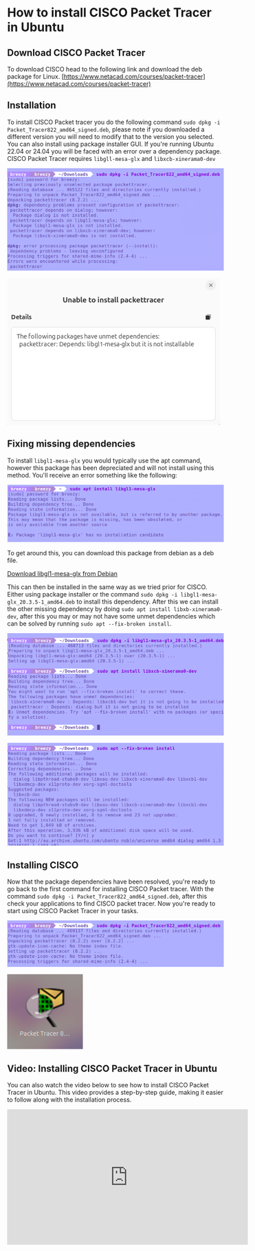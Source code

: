 # **How to install CISCO Packet Tracer in Ubuntu**

## Download CISCO Packet Tracer

To download CISCO head to the following link and download the deb package for Linux.
[https://www.netacad.com/courses/packet-tracer](https://www.netacad.com/courses/packet-tracer)

## Installation

To install CISCO Packet tracer you do the following command `sudo dpkg -i Packet_Tracer822_amd64_signed.deb`, please note if you downloaded a different version you will need to modify that to the version you selected. You can also install using package installer GUI. If you're running Ubuntu 22.04 or 24.04 you will be faced with an error over a dependency package. CISCO Packet Tracer requires `libgll-mesa-glx` and `libxcb-xinerama0-dev`

![cisco-structure](../img/install-cisco/img1.png)

![cisco-structure](../img/install-cisco/img2.png)

## Fixing missing dependencies

To install `libgl1-mesa-glx` you would typically use the apt command, however this package has been depreciated and will not install using this method. You'll receive an error something like the following:

![cisco-structure](../img/install-cisco/img3.png)

To get around this, you can download this package from debian as a deb file.

[Download libgl1-mesa-glx from Debian](https://packages.debian.org/bullseye/amd64/libgl1-mesa-glx/download)

This can then be installed in the same way as we tried prior for CISCO. Either using package installer or the command `sudo dpkg -i libgl1-mesa-glx_20.3.5-1_amd64.deb` to install this dependency. After this we can install the other missing dependency by doing `sudo apt install libxb-xinerama0-dev`, after this you may or may not have some unmet dependencies which can be solved by running  `sudo apt --fix-broken install`.

![cisco-structure](../img/install-cisco/img4.png)

![cisco-structure](../img/install-cisco/img5.png)

## Installing CISCO

Now that the package dependencies have been resolved, you're ready to go back to the first command for installing CISCO Packet tracer. With the command `sudo dpkg -i Packet_Tracer822_amd64_signed.deb`, after this check your applications to find CISCO packet tracer. Now you're ready to start using CISCO Packet Tracer in your tasks.

![cisco-structure](../img/install-cisco/img6.png)

![cisco-structure](../img/install-cisco/img7.png)

## Video: Installing CISCO Packet Tracer in Ubuntu

You can also watch the video below to see how to install CISCO Packet Tracer in Ubuntu. This video provides a step-by-step guide, making it easier to follow along with the installation process.

<div style="text-align: center;">  
  <div style="position: relative; height: 315px; width: 560px; margin: 0 auto;">  
    <iframe src="https://www.youtube.com/embed/__V6YNPVeUM?si=XuHzpRnJWSOiGlCh" style="position: absolute; top: 0; left: 0; width: 100%; height: 100%;" frameborder="0" allow="accelerometer; autoplay; encrypted-media; gyroscope; picture-in-picture" allowfullscreen></iframe>  
  </div>  
</div>
